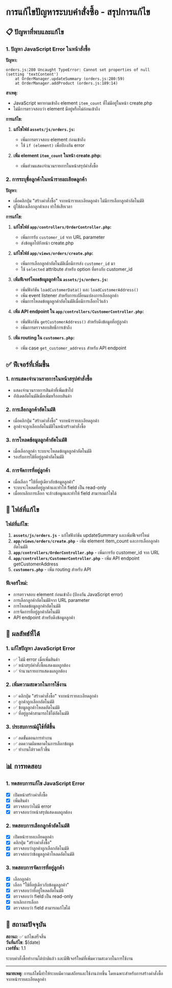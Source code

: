 # การแก้ไขปัญหาระบบคำสั่งซื้อ - สรุปการแก้ไข

## 📋 ปัญหาที่พบและแก้ไข

### 1. ปัญหา JavaScript Error ในหน้าสั่งซื้อ

**ปัญหา:**
```
orders.js:280 Uncaught TypeError: Cannot set properties of null (setting 'textContent')
    at OrderManager.updateSummary (orders.js:280:59)
    at OrderManager.addProduct (orders.js:189:14)
```

**สาเหตุ:** 
- JavaScript พยายามเข้าถึง element `item_count` ที่ไม่มีอยู่ในหน้า create.php
- ไม่มีการตรวจสอบว่า element มีอยู่หรือไม่ก่อนเข้าถึง

**การแก้ไข:**
1. **แก้ไขไฟล์ `assets/js/orders.js`:**
   - เพิ่มการตรวจสอบ element ก่อนเข้าถึง
   - ใช้ `if (element)` เพื่อป้องกัน error

2. **เพิ่ม element `item_count` ในหน้า create.php:**
   - เพิ่มส่วนแสดงจำนวนรายการในหน้าสรุปคำสั่งซื้อ

### 2. การระบุชื่อลูกค้าในหน้ารายละเอียดลูกค้า

**ปัญหา:**
- เมื่อคลิกปุ่ม "สร้างคำสั่งซื้อ" จากหน้ารายละเอียดลูกค้า ไม่มีการเลือกลูกค้าอัตโนมัติ
- ผู้ใช้ต้องเลือกลูกค้าเอง ทำให้เสียเวลา

**การแก้ไข:**
1. **แก้ไขไฟล์ `app/controllers/OrderController.php`:**
   - เพิ่มการรับ `customer_id` จาก URL parameter
   - ส่งข้อมูลไปยังหน้า create.php

2. **แก้ไขไฟล์ `app/views/orders/create.php`:**
   - เพิ่มการเลือกลูกค้าอัตโนมัติเมื่อมีการส่ง `customer_id` มา
   - ใช้ `selected` attribute สำหรับ option ที่ตรงกับ customer_id

3. **เพิ่มฟีเจอร์โหลดข้อมูลลูกค้าใน `assets/js/orders.js`:**
   - เพิ่มฟังก์ชัน `loadCustomerData()` และ `loadCustomerAddress()`
   - เพิ่ม event listener สำหรับการเปลี่ยนแปลงการเลือกลูกค้า
   - เพิ่มการโหลดข้อมูลลูกค้าอัตโนมัติเมื่อมีการเลือกไว้แล้ว

4. **เพิ่ม API endpoint ใน `app/controllers/CustomerController.php`:**
   - เพิ่มฟังก์ชัน `getCustomerAddress()` สำหรับดึงข้อมูลที่อยู่ลูกค้า
   - เพิ่มการตรวจสอบสิทธิ์การเข้าถึง

5. **เพิ่ม routing ใน `customers.php`:**
   - เพิ่ม case `get_customer_address` สำหรับ API endpoint

## ✅ ฟีเจอร์ที่เพิ่มขึ้น

### 1. การแสดงจำนวนรายการในหน้าสรุปคำสั่งซื้อ
- แสดงจำนวนรายการสินค้าที่เพิ่มเข้าไป
- อัปเดตอัตโนมัติเมื่อเพิ่มหรือลบสินค้า

### 2. การเลือกลูกค้าอัตโนมัติ
- เมื่อคลิกปุ่ม "สร้างคำสั่งซื้อ" จากหน้ารายละเอียดลูกค้า
- ลูกค้าจะถูกเลือกอัตโนมัติในหน้าสร้างคำสั่งซื้อ

### 3. การโหลดข้อมูลลูกค้าอัตโนมัติ
- เมื่อเลือกลูกค้า ระบบจะโหลดข้อมูลลูกค้าอัตโนมัติ
- รองรับการใช้ที่อยู่ลูกค้าอัตโนมัติ

### 4. การจัดการที่อยู่ลูกค้า
- เมื่อเลือก "ใช้ที่อยู่เดียวกับข้อมูลลูกค้า"
- ระบบจะโหลดที่อยู่ลูกค้าและทำให้ field เป็น read-only
- เมื่อยกเลิกการเลือก จะล้างข้อมูลและทำให้ field สามารถแก้ไขได้

## 🔧 ไฟล์ที่แก้ไข

### ไฟล์ที่แก้ไข:
1. **`assets/js/orders.js`** - แก้ไขฟังก์ชัน updateSummary และเพิ่มฟีเจอร์ใหม่
2. **`app/views/orders/create.php`** - เพิ่ม element item_count และการเลือกลูกค้าอัตโนมัติ
3. **`app/controllers/OrderController.php`** - เพิ่มการรับ customer_id จาก URL
4. **`app/controllers/CustomerController.php`** - เพิ่ม API endpoint getCustomerAddress
5. **`customers.php`** - เพิ่ม routing สำหรับ API

### ฟีเจอร์ใหม่:
- การตรวจสอบ element ก่อนเข้าถึง (ป้องกัน JavaScript error)
- การเลือกลูกค้าอัตโนมัติจาก URL parameter
- การโหลดข้อมูลลูกค้าอัตโนมัติ
- การจัดการที่อยู่ลูกค้าอัตโนมัติ
- API endpoint สำหรับดึงข้อมูลลูกค้า

## 🎯 ผลลัพธ์ที่ได้

### 1. แก้ไขปัญหา JavaScript Error
- ✅ ไม่มี error เมื่อเพิ่มสินค้า
- ✅ หน้าสรุปคำสั่งซื้อแสดงผลถูกต้อง
- ✅ จำนวนรายการแสดงผลถูกต้อง

### 2. เพิ่มความสะดวกในการใช้งาน
- ✅ คลิกปุ่ม "สร้างคำสั่งซื้อ" จากหน้ารายละเอียดลูกค้า
- ✅ ลูกค้าถูกเลือกอัตโนมัติ
- ✅ ข้อมูลลูกค้าโหลดอัตโนมัติ
- ✅ ที่อยู่ลูกค้าสามารถใช้ได้อัตโนมัติ

### 3. ประสบการณ์ผู้ใช้ที่ดีขึ้น
- ✅ ลดขั้นตอนการทำงาน
- ✅ ลดความผิดพลาดในการเลือกข้อมูล
- ✅ ทำงานได้รวดเร็วขึ้น

## 📊 การทดสอบ

### 1. ทดสอบการแก้ไข JavaScript Error
- [x] เปิดหน้าสร้างคำสั่งซื้อ
- [x] เพิ่มสินค้า
- [x] ตรวจสอบว่าไม่มี error
- [x] ตรวจสอบว่าหน้าสรุปแสดงผลถูกต้อง

### 2. ทดสอบการเลือกลูกค้าอัตโนมัติ
- [x] เปิดหน้ารายละเอียดลูกค้า
- [x] คลิกปุ่ม "สร้างคำสั่งซื้อ"
- [x] ตรวจสอบว่าลูกค้าถูกเลือกอัตโนมัติ
- [x] ตรวจสอบว่าข้อมูลลูกค้าโหลดอัตโนมัติ

### 3. ทดสอบการจัดการที่อยู่ลูกค้า
- [x] เลือกลูกค้า
- [x] เลือก "ใช้ที่อยู่เดียวกับข้อมูลลูกค้า"
- [x] ตรวจสอบว่าที่อยู่โหลดอัตโนมัติ
- [x] ตรวจสอบว่า field เป็น read-only
- [x] ยกเลิกการเลือก
- [x] ตรวจสอบว่า field สามารถแก้ไขได้

## 🚀 สถานะปัจจุบัน

**สถานะ:** ✅ แก้ไขเสร็จสิ้น  
**วันที่แก้ไข:** $(date)  
**เวอร์ชัน:** 1.1  

ระบบคำสั่งซื้อทำงานได้ปกติแล้ว และมีฟีเจอร์ใหม่ที่เพิ่มความสะดวกในการใช้งาน

---

**หมายเหตุ:** การแก้ไขนี้ทำให้ระบบมีความเสถียรและใช้งานง่ายขึ้น โดยเฉพาะสำหรับการสร้างคำสั่งซื้อจากหน้ารายละเอียดลูกค้า 